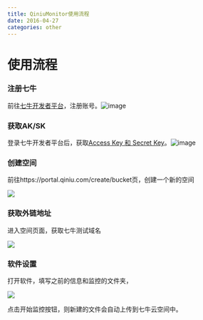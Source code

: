 ```yaml
---
title: QiniuMonitor使用流程
date: 2016-04-27
categories: other
---
```


# 使用流程

### 注册七牛

前往[七牛开发者平台](http://portal.qiniu.com/)，注册账号。![image](http://78re52.com1.z0.glb.clouddn.com/portal-signup.png)

### 获取AK/SK

登录七牛开发者平台后，获取[Access Key 和 Secret Key](https://portal.qiniu.com/user/key)。![image](http://78re52.com1.z0.glb.clouddn.com/AK:SK.png)

<!--more-->

### 创建空间

前往https://portal.qiniu.com/create/bucket页，创建一个新的空间

![](http://7xsp5k.com1.z0.glb.clouddn.com/chrome_2016-04-27_09-37-19.png)



### 获取外链地址

进入空间页面，获取七牛测试域名

![](http://7xsp5k.com1.z0.glb.clouddn.com/chrome_2016-04-27_09-39-46.png)

### 软件设置

打开软件，填写之前的信息和监控的文件夹，

![](http://7xsp5k.com1.z0.glb.clouddn.com/QiniuMonitor_2016-04-27_09-41-08.png)

点击开始监控按钮，则新建的文件会自动上传到七牛云空间中。

